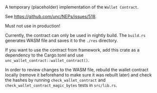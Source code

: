 A temporary (placeholder) implementation of the `Wallet Contract`.

See https://github.com/unc/NEPs/issues/518.

Must not use in production!

Currently, the contract can only be used in nightly build.
The `build.rs` generates WASM file and saves it to the `./res` directory.

If you want to use the contract from framework, add this crate as a dependency
to the Cargo.toml and use `unc_wallet_contract::wallet_contract()`.

In order to review changes to the WASM file, rebuild the wallet contract locally
(remove it beforehand to make sure it was rebuilt later) and check the hashes
by running `check_wallet_contract` and `check_wallet_contract_magic_bytes` tests in `src/lib.rs`.
